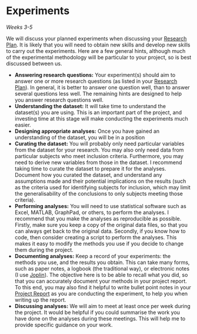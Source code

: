 # Experiments
_Weeks 3-5_

We will discuss your planned experiments when discussing your [Research Plan](../research-plan). It is likely that you will need to obtain new skills and develop new skills to carry out the experiments. Here are a few general hints, although much of the experimental methodology will be particular to your project, so is best discussed between us.

- **Answering research questions:** Your experiment(s) should aim to answer one or more research questions (as listed in your [Research Plan](../research-plan)). In general, it is better to answer one question well, than to answer several questions less well. The remaining hints are designed to help you answer research questions well.
- **Understanding the dataset:** It will take time to understand the dataset(s) you are using. This is an important part of the project, and investing time at this stage will make conducting the experiments much easier.
- **Designing appropriate analyses:** Once you have gained an understanding of the dataset, you will be in a position
- **Curating the dataset:** You will probably only need particular variables from the dataset for your research. You may also only need data from particular subjects who meet inclusion criteria. Furthermore, you may need to derive new variables from those in the dataset. I recommend taking time to curate the dataset to prepare it for the analyses. Document how you curated the dataset, and understand any assumptions made and their potential implications on the results (such as the criteria used for identifying subjects for inclusion, which may limit the generalisability of the conclusions to only subjects meeting those criteria).
- **Performing analyses:** You will need to use statistical software such as Excel, MATLAB, GraphPad, or others, to perform the analyses. I recommend that you make the analyses as reproducible as possible. Firstly, make sure you keep a copy of the original data files, so that you can always get back to the original data. Secondly, if you know how to code, then consider creating a script to perform the analyses. This makes it easy to modify the methods you use if you decide to change them during the project.
- **Documenting analyses:** Keep a record of your experiments: the methods you use, and the results you obtain. This can take many forms, such as paper notes, a logbook (the traditional way), or electronic notes (I use [Joplin](https://joplinapp.org/)). The objective here is to be able to recall what you did, so that you can accurately document your methods in your project report. To this end, you may also find it helpful to write bullet point notes in your [Project Report](../project-report) as you are conducting the experiment, to help you when writing up the report.
- **Discussing analyses:** We will aim to meet at least once per week during the project. It would be helpful if you could summarise the work you have done on the analyses during these meetings. This will help me to provide specific guidance on your work.

